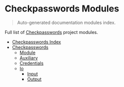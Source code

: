 # Checkpasswords Modules

> Auto-generated documentation modules index.

Full list of [Checkpasswords](README.md#checkpasswords-index) project modules.

- [Checkpasswords Index](README.md#checkpasswords-index)
- [Checkpasswords](checkpasswords/index.md#checkpasswords)
    - [Module](checkpasswords/module.md#module)
    - [Auxiliary](checkpasswords/auxiliary.md#auxiliary)
    - [Credentials](checkpasswords/credentials.md#credentials)
    - [Io](checkpasswords/io/index.md#io)
        - [Input](checkpasswords/io/input.md#input)
        - [Output](checkpasswords/io/output.md#output)
